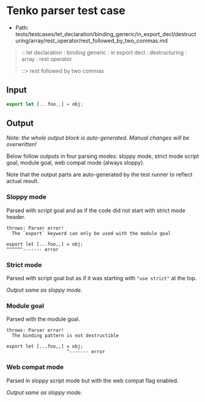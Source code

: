# Tenko parser test case

- Path: tests/testcases/let_declaration/binding_generic/in_export_decl/destructuring/array/rest_operator/rest_followed_by_two_commas.md

> :: let declaration : binding generic : in export decl : destructuring : array : rest operator
>
> ::> rest followed by two commas

## Input

`````js
export let [...foo,,] = obj;
`````

## Output

_Note: the whole output block is auto-generated. Manual changes will be overwritten!_

Below follow outputs in four parsing modes: sloppy mode, strict mode script goal, module goal, web compat mode (always sloppy).

Note that the output parts are auto-generated by the test runner to reflect actual result.

### Sloppy mode

Parsed with script goal and as if the code did not start with strict mode header.

`````
throws: Parser error!
  The `export` keyword can only be used with the module goal

export let [...foo,,] = obj;
^^^^^^------- error
`````

### Strict mode

Parsed with script goal but as if it was starting with `"use strict"` at the top.

_Output same as sloppy mode._

### Module goal

Parsed with the module goal.

`````
throws: Parser error!
  The binding pattern is not destructible

export let [...foo,,] = obj;
                      ^------- error
`````


### Web compat mode

Parsed in sloppy script mode but with the web compat flag enabled.

_Output same as sloppy mode._
